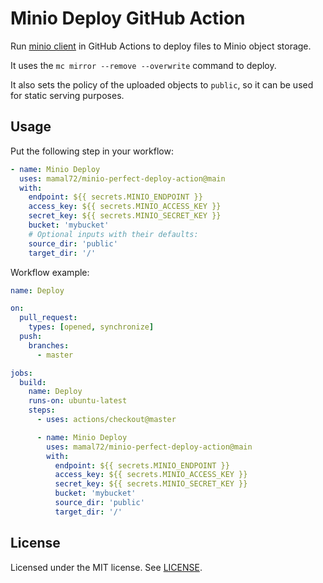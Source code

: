 # Minio Deploy GitHub Action

Run [minio client][] in GitHub Actions to deploy files to Minio object storage.

It uses the `mc mirror --remove --overwrite` command to deploy.

It also sets the policy of the uploaded objects to `public`, so it can be used for static serving purposes.

## Usage

Put the following step in your workflow:

```yml
- name: Minio Deploy
  uses: mamal72/minio-perfect-deploy-action@main
  with:
    endpoint: ${{ secrets.MINIO_ENDPOINT }}
    access_key: ${{ secrets.MINIO_ACCESS_KEY }}
    secret_key: ${{ secrets.MINIO_SECRET_KEY }}
    bucket: 'mybucket'
    # Optional inputs with their defaults:
    source_dir: 'public'
    target_dir: '/'
```

Workflow example:

```yml
name: Deploy

on:
  pull_request:
    types: [opened, synchronize]
  push:
    branches:
      - master

jobs:
  build:
    name: Deploy
    runs-on: ubuntu-latest
    steps:
      - uses: actions/checkout@master

      - name: Minio Deploy
        uses: mamal72/minio-perfect-deploy-action@main
        with:
          endpoint: ${{ secrets.MINIO_ENDPOINT }}
          access_key: ${{ secrets.MINIO_ACCESS_KEY }}
          secret_key: ${{ secrets.MINIO_SECRET_KEY }}
          bucket: 'mybucket'
          source_dir: 'public'
          target_dir: '/'
```

## License

Licensed under the MIT license. See [LICENSE](LICENSE).

[minio client]: https://docs.min.io/docs/minio-client-quickstart-guide
